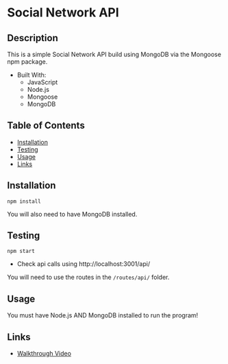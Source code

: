 # Social Network API

## Description

This is a simple Social Network API build using MongoDB via the Mongoose npm package.

- Built With:
    * JavaScript
    * Node.js
    * Mongoose
    * MongoDB

## Table of Contents

- [Installation](#installation)
- [Testing](#testing)
- [Usage](#usage)
- [Links](#links)


## Installation

~~~
npm install
~~~

You will also need to have MongoDB installed.

## Testing

~~~
npm start
~~~

* Check api calls using http://localhost:3001/api/

You will need to use the routes in the `/routes/api/` folder.

## Usage

You must have Node.js AND MongoDB installed to run the program!


## Links
* [Walkthrough Video](https://drive.google.com/file/d/1G2NhL04zw0DMCCrI210BMnatpT470QEx/view)